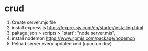 # crud

1) Create server.mjs file
2) install express js https://expressjs.com/en/starter/installing.html
3) pakage.json > scripts > "start": "node server.mjs",
4) install nodemon https://www.npmjs.com/package/nodemon
5) Reload server every updated cmd (npm run dev)
